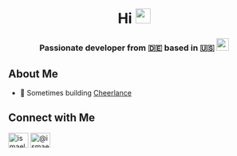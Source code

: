 <h1 align="center">Hi <img src = "https://raw.githubusercontent.com/MartinHeinz/MartinHeinz/master/wave.gif" width = 30px></h1>
<h3 align="center">Passionate developer from 🇩🇪 based in 🇺🇸 <img src = "https://user-images.githubusercontent.com/35568983/159631357-5cd4de53-a41e-4910-9368-d10de22ad4a0.png" width=25px/>
</h3>


<h2> About Me</h2>

- 🔨 Sometimes building <a href="https://cheerlance.com" target="_blank">Cheerlance</a>

<h2> Connect with Me</h2>

<p align="left">
<a href="https://linkedin.com/in/ismael-abdelatif-b81851141" target="_blank"><img align="center" src="https://raw.githubusercontent.com/rahuldkjain/github-profile-readme-generator/master/src/images/icons/Social/linked-in-alt.svg" alt="ismael-abdelatif-b81851141" height="30" width="40" /></a>
<a href="https://medium.com/@ismaelabdelatif" target="_blank"><img align="center" src="https://raw.githubusercontent.com/rahuldkjain/github-profile-readme-generator/master/src/images/icons/Social/medium.svg" alt="@ismaelabdelatif" height="30" width="40" /></a>
</p>

